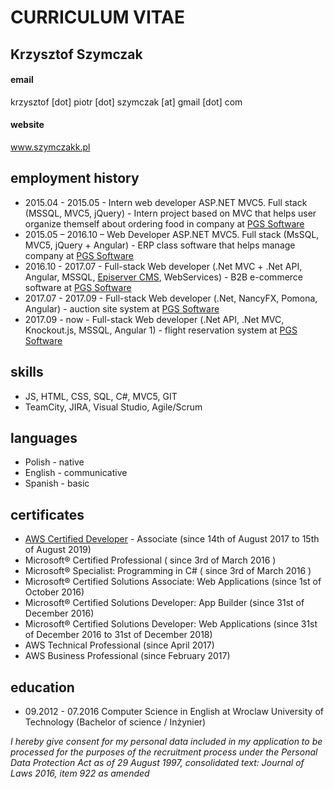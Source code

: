 # CURRICULUM VITAE

## Krzysztof Szymczak
#### email
krzysztof [dot] piotr [dot] szymczak [at] gmail [dot] com
#### website
www.szymczakk.pl

## employment history
* 2015.04 - 2015.05 - Intern web developer ASP.NET MVC5. Full stack (MSSQL, MVC5, jQuery) - Intern project based on MVC that helps user organize themself about ordering food in company at [PGS Software](https://www.pgs-soft.com/)
* 2015.05 – 2016.10 – Web Developer ASP.NET MVC5. Full stack (MsSQL, MVC5, jQuery + Angular) - ERP class software that helps manage company at [PGS Software](https://www.pgs-soft.com/)
* 2016.10 - 2017.07 - Full-stack Web developer (.Net MVC + .Net API, Angular, MSSQL, [Episerver CMS](http://www.episerver.com/), WebServices) - B2B e-commerce software at [PGS Software](https://www.pgs-soft.com/)
* 2017.07 - 2017.09 - Full-stack Web developer (.Net, NancyFX, Pomona, Angular) - auction site system at [PGS Software](https://www.pgs-soft.com/)
* 2017.09 - now - Full-stack Web developer (.Net API, .Net MVC, Knockout.js, MSSQL, Angular 1) - flight reservation system at [PGS Software](https://www.pgs-soft.com/)

## skills
* JS, HTML, CSS, SQL, C#, MVC5, GIT
* TeamCity, JIRA, Visual Studio, Agile/Scrum

## languages
* Polish - native
* English - communicative
* Spanish - basic

## certificates
* [AWS Certified Developer](https://www.certmetrics.com/amazon/public/badge.aspx?i=2&t=c&d=2017-08-14&ci=AWS00308394&lipi=urn%3Ali%3Apage%3Ad_flagship3_profile_view_base%3B2qqUXpsjRwupUeLIKO1%2FOQ%3D%3D) - Associate (since 14th of August 2017 to 15th of August 2019)
* Microsoft® Certified Professional ( since 3rd of March 2016 )
* Microsoft® Specialist: Programming in C# ( since 3rd of March 2016 )
* Microsoft® Certified Solutions Associate: Web Applications (since 1st of October 2016)
* Microsoft® Certified Solutions Developer: App Builder (since 31st of December 2016)
* Microsoft® Certified Solutions Developer: Web Applications (since 31st of December 2016 to 31st of December 2018)
* AWS Technical Professional (since April 2017)
* AWS Business Professional (since February 2017)

## education
* 09.2012 - 07.2016 Computer Science in English at Wroclaw University of Technology (Bachelor of science / Inżynier)

*I hereby give consent for my personal data included in my application to be processed for the purposes of the recruitment process under the Personal Data Protection Act as of 29 August 1997, consolidated text: Journal of Laws 2016, item 922 as amended*

